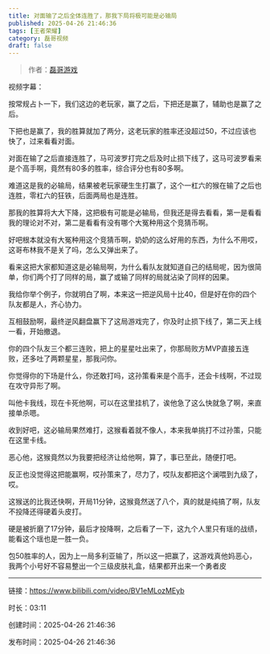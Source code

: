 ```yaml
---
title: 对面输了之后全体连胜了，那我下局将极可能是必输局
published: 2025-04-26 21:46:36
tags: [王者荣耀]
category: 磊哥视频
draft: false
---
```



> 作者：[磊哥游戏](https://space.bilibili.com/268941858)

视频字幕：

按常规占卜一下，我们这边的老玩家，赢了之后，下把还是赢了，辅助也是赢了之后。

下把也是赢了，我的胜算就加了两分，这老玩家的胜率还没超过50，不过应该也快了，过来看看对面。

对面在输了之后直接连胜了，马可波罗打完之后及时止损下线了，这马可波罗看来是个高手啊，竟然有80多的胜率，综合评分也有80多啊。

难道这是我的必输局，结果被老玩家硬生生打赢了，这个一杠六的猴在输了之后也连胜，零杠六的狂铁，后面两局也是连胜。

那我的胜算将大大下降，这把极有可能是必输局，但我还是得去看看，第一是看看我的理论对不对，第二是看看有没有哪个大冤种用这个竞猜币啊。

好吧根本就没有大冤种用这个竞猜币啊，奶奶的这么好用的东西，为什么不用哎，这哥布林我不是关了吗，怎么又弹出来了。

看来这把大家都知道这是必输局啊，为什么看队友就知道自己的结局呢，因为很简单，你们两个打了同样的局，赢了或输了同样的局就沾染了同样的因果。

我给你举个例子，你就明白了啊，本来这一把逆风局十比40，但是好在你的四个队友都是人，齐心协力。

互相鼓励啊，最终逆风翻盘赢下了这局游戏完了，你及时止损下线了，第二天上线一看，开始撤退。

你的四个队友三个都三连败，把上的星星吐出来了，你那局败方MVP直接五连败，还多吐了两颗星星，那我问你。

你觉得你的下场是什么，你还敢打吗，这孙策看来是个高手，还会卡线啊，不过现在攻守异形了啊。

叫他卡我线，现在卡死他啊，可以在这里挂机了，诶他急了这么快就急了啊，来直接单杀嗯。

收到好吧，这必输局果然难打，这猴看着就不像人，本来我单挑打不过孙策，只能在这里卡线。

恶心他，这猴竟然以为我要把经济让给他啊，算了，事已至此，随便打吧。

反正也没觉得这把能赢啊，哎孙策来了，尽力了，哎队友都把这个澜喂到九级了，哎。

这猴送的比我还快啊，开局11分钟，这猴竟然送了八个，真的就是纯搞了啊，队友不投降还得硬着头皮打。

硬是被折磨了17分钟，最后才投降啊，之后看了一下，这九个人里只有瑶的战绩，能看这个瑶也是一胜一负。

包50胜率的人，因为上一局多利亚输了，所以这一把赢了，这游戏真他妈恶心，我两个小号好不容易整出一个三级皮肤礼盒，结果都开出来一个勇者皮

---

链接：https://www.bilibili.com/video/BV1eMLozMEyb

时长：03:11

创建时间：2025-04-26 21:46:36

发布时间：2025-04-26 21:46:36
